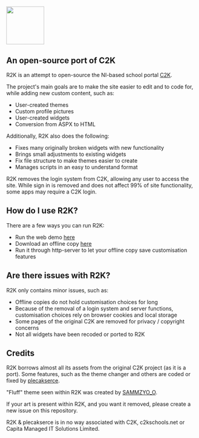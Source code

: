 
# <img src="https://github.com/plecakserce/R2K/assets/126778577/a2f235d2-9a78-4879-bba9-25202904ea81" width="100">
## An open-source port of C2K

R2K is an attempt to open-source the NI-based school portal [C2K](https://www.c2kschools.net).

The project's main goals are to make the site easier to edit and to code for, while adding new custom content, such as:

- User-created themes
- Custom profile pictures
- User-created widgets
- Conversion from ASPX to HTML

Additionally, R2K also does the following:

- Fixes many originally broken widgets with new functionality
- Brings small adjustments to existing widgets
- Fix file structure to make themes easier to create
- Manages scripts in an easy to understand format

R2K removes the login system from C2K, allowing any user to access the site.
While sign in is removed and does not affect 99% of site functionality, some apps may require a C2K login.

## How do I use R2K?
There are a few ways you can run R2K:

- Run the web demo [here](https://plecakserce.github.io/WebsiteProject/r2k.html)
- Download an offline copy [here](https://github.com/plecakserce/R2K/releases)
- Run it through http-server to let your offline copy save customisation features

## Are there issues with R2K?
R2K only contains minor issues, such as:

- Offline copies do not hold customisation choices for long
- Because of the removal of a login system and server functions, customisation choices rely on browser cookies and local storage
- Some pages of the original C2K are removed for privacy / copyright concerns
- Not all widgets have been recoded or ported to R2K

## Credits
R2K borrows almost all its assets from the original C2K project (as it is a port). Some features, such as the theme changer and others are coded or fixed by [plecakserce](https://github.com/plecakserce).

"Fluff" theme seen within R2K was created by [SAMMZYO_O](https://sammzy404.newgrounds.com/). 

If your art is present within R2K, and you want it removed, please create a new issue on this repository.

R2K & plecakserce is in no way associated with C2K, c2kschools.net or Capita Managed IT Solutions Limited.
